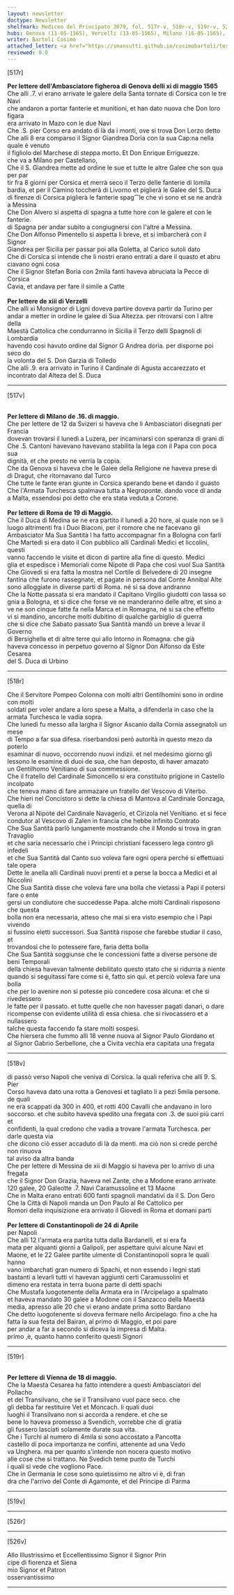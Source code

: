 ```yaml
---
layout: newsletter
doctype: Newsletter
shelfmark: Mediceo del Principato 3079, fol. 517r-v, 518r-v, 519r-v, 526r-v
hubs: Genova (11-05-1565), Vercelli (13-05-1565), Milano (16-05-1565), Roma (19-05-1565), Istanbul (24-04-1565), Wien (18-05-1565)
writer: Bartoli Cosimo
attached_letter: <a href="https://smansutti.github.io/cosimobartoli/texts/2977_065/">2977_065</a>
reviewed: 0.0
---
```


[517r]  
  
  
<strong>Per lettere dell'Ambasciatore figheroa di Genova delli xi di maggio 1565</strong>  
Che alli .7. vi erano arrivate le galere della Santa tornate di Corsica con le tre Navi  
che andaron a portar fanterie et munitioni, et han dato nuova che Don loro figara  
era arrivato in Mazo con le due Navi  
Che .S. pier Corso era andato di là da i monti, ove si trova Don Lorzo detto  
Che alli 8 era comparso il Signor Giandrea Doria con la sua Cap:na nella quale è venuto  
il figliolo del Marchese di steppa morto. Et Don Enrique Erriguezze.  
che va a Milano per Castellano,  
Che il S. Giandrea mette ad ordine le sue et tutte le altre Galee che son qua per par  
tir fra 8 giorni per Corsica et merrà seco il Terzo delle fanterie di lomila  
bardia, et per il Camino toccherà di Livorno et piglierà le Galee del S. Duca  
di firenze di Corsica piglierà le fanterie spag⁀le che vi sono et se ne andrà  
a Messina  
Che Don Alvero si aspetta di spagna a tutte hore con le galere et con le fanterie.  
di Spagna per andar subito a congiugnersi con l'altre a Messina.  
Che Don Alfonso Pimentello si aspetta li breve, et si imbarcherà con il Signor  
Giandrea per Sicilia per passar poi alla Goletta, al Carico sutoli dato  
Che di Corsica si intende che li nostri erano entrati a dare il quasto et abru  
ciavano ogni cosa  
Che il Signor Stefan Boria con 2mila fanti haveva abruciata la Pecce di Corsica  
Cavia, et andava per fare il simile a Catte  
<br/><strong>Per lettere de xiii di Verzelli</strong>  
Che alli xi Monsignor di Ligni doveva partire doveva partir da Turino per  
andar a metter in ordine le galee di Sua Altezza. per ritrovarsi con l altre della  
Maestà Cattolica che condurranno in Sicilia il Terzo delli Spagnoli di Lombardia  
havendo cosi havuto ordine dal Signor G Andrea doria. per disporne poi seco do  
la volonta del S. Don Garzia di Tolledo  
Che alli .9. era arrivato in Turino il Cardinale di Agusta accarezzato et  
incontrato dal Alteza del S. Duca  
  
---  

[517v]  
  
  
<br/><strong>Per lettere di Milano de .16. di maggio.</strong>  
Che per lettere de 12 da Svizeri si haveva che li Ambasciatori disegnati per Francia  
dovevan trovarsi il lunedì a Luzera, per incaminarsi con speranza di grani di  
Che .5. Cantoni havevano havevano stabilita la lega con il Papa con poca sua  
dignità, et che presto ne verria la copia.  
Che da Genova si haveva che le Galee della Religione ne haveva prese di  
di Dragut, che ritornavano dal Turco  
Che tutte le fante eran giunte in Corsica sperando bene et dando il guasto  
Che l'Armata Turchesca spalmava tutta a Negroponte. dando voce di anda  
a Malta, essendosi poi detto che era stata veduta a Corone.  
<br/><strong>Per lettere di Roma de 19 di Maggio.</strong>  
Che il Duca di Medina se ne era partito il lunedì a 20 hore, al quale non se li  
luogo altrimenti fra i Duoi Biaconi, per il romore che ne facevano gli  
Ambasciator Ma Sua Santità l ha fatto accompagnar fin a Bologna con farli  
Che Martedì si era dato il Con pubblico alli Cardinali Medici et liccolini, questi  
vanno faccendo le visite et dicon di partire alla fine di questo. Medici  
glia et espedisce i Memoriali come Nipote di Papa che così vuol Sua Santità  
Che Giovedi si era fatta la mostra nel Cortile di Belvedere di 20 insegne  
fantina che furono rassegnate, et pagate in persona dal Conte Annibal Alte  
sono alloggiate in diverse parti di Roma. né si sa dove andranno  
Che la Notte passata si era mandato il Capitano Virgilio giudotti con lassa so  
gnia a Bologna, et si dice che forse ve ne manderanno delle altre, et sino a  
ve ne son cinque fatte fa nella Marca et in Romagna, né si sa che effetto  
vi si mandino, ancorche molti dubitino di qualche garbiglio di guerra  
che si dice che Sabato passato Sua Santità mandò un breve a levar il Governo  
di Bersighella et di altre terre qui allo Intorno in Romagna. che già  
haveva concesso in perpetuo governo al Signor Don Alfonso da Este Cesarea  
del S. Duca di Urbino  
  
---  

[518r]  
  
  
Che il Servitore Pompeo Colonna con molti altri Gentilhomini sono in ordine con molti  
soldati per voler andare a loro spese a Malta, a difenderla in caso che la  
armata Turchesca le vadia sopra.  
Che lunedì fu messo alla largha il Signor Ascanio dalla Cornia assegnatoli un mese  
di Tempo a far sua difesa. riserbandosi però autorità in questo mezo da poterlo  
esaminar di nuovo, occorrendo nuovi indizii. et nel medesimo giorno gli  
lessono le esamine di duoi de sua, che han deposto, di haver amazato  
un Gentilhomo Venitiano di sua commessione.  
Che il fratello del Cardinale Simoncello si era constituito prigione in Castello incolpato  
che teneva mano di fare ammazare un fratello del Vescovo di Viterbo.  
Che hieri nel Concistoro si dette la chiesa di Mantova al Cardinale Gonzaga, quella di  
Verona al Nipote del Cardinale Navagerio, et Cirizola nel Venitiano. et si fece  
condutor al Vescovo di Zalen in francia che hebbe infinito Contrato  
Che Sua Santità parlò lungamente mostrando che il Mondo si trova in gran Travaglio  
et che saria necessario che i Principi christiani facessero lega contro gli infedeli  
et che Sua Santità dal Canto suo voleva fare ogni opera perché si effettuasi tale opera  
Dette le anella alli Cardinali nuovi prenti et a perse la bocca a Medici et al Niccolini  
Che Sua Santità disse che voleva fare una bolla che vietassi a Papi il potersi fare o ente  
gersi un condiutore che succedesse Papa. alche molti Cardinali risposono che questa  
bolla non era necessaria, atteso che mai si era visto esempio che i Papi vivendo  
si fussino eletti successori. Sua Santità rispose che farebbe studiar il caso, et  
trovandosi che lo potessere fare, faria detta bolla  
Che Sua Santità soggiunse che le concessioni fatte a diverse persone de beni Temporali  
della chiesa havevan talmente debilitato questo stato che si ridurria a niente  
quando si seguitassi fare come si è, fatto sin qui. et perciò voleva fare una bolla  
che per lo avenire non si potesse più concedere cosa alcuna: et che si rivedessero  
le fatte per il passato. et tutte quelle che non havesser pagati danari, o dare  
ricompense con evidente utilità di essa chiesa. che si rivocassero et a nullassero  
talche questa faccendo fa stare molti sospesi.  
Che hiersera che fummo alli 18 venne nuova al Signor Paulo Giordano et  
al Signor Gabrio Serbellone, che a Civita vechia era capitata una fregata  
  
---  

[518v]  
  
  
di passò verso Napoli che veniva di Corsica. la quali referiva che alli 9. S. Pier  
Corso haveva dato una rotta a Genovesi et tagliato li a pezi 5mila persone. de quali  
ne era scappati da 300 in 400, et rotti 400 Cavalli che andavano in loro  
soccorso. et che subito haveva spedito una fregata con .3. de suoi più carri et  
confidenti, la qual credono che vadia a trovare l'armata Turchesca. per darle questa via  
che dicono ciò esser accaduto di là da menti. ma ciò non si crede perché non rinuova  
tal aviso da altra banda  
Che per lettere di Messina de xii di Maggio si haveva per lo arrivo di una fregata  
che il Signor Don Grazia, haveva nel Zante, che a Modone erano arrivate  
120 galee, 20 Galeotte .7. Navi Caramussoline et 13 Maone  
Che in Malta erano entrati 600 fanti spagnoli mandativi da il S. Don Gero  
Che la Città di Napoli manda un Don Paulo al Re Cattolico per  
Romori della inquisizione era arrivato il Giovedì in Roma et domani parti  
<br/><strong>Per lettere di Constantinopoli de 24 di Aprile</strong>  
per Napoli  
Che alli 12 l'armata era partita tutta dalla Bardanelli, et si era fa  
mata per alquanti giorni a Galipoli, per aspettare quivi alcune Navi et  
Maone, et le 22 Galee partite ulmente di Constantinopoli sopra le quali hanno  
vano imbarchati gran numero di Spachi, et non essendo i legni stati  
bastanti a levarli tutti vi havevan aggiunti certi Caramussolini et  
dimeno era restata in terra buona parte di detti spachi  
Che Mustafa luogotenente della Armata era in l'Arcipelago a spalmato  
et haveva mandato 30 galee a Modone con il Sanzacco della Maestà  
media, apresso alle 20 che vi erano andate prima sotto Bardano  
Che detto luogotenente si doveva fermare nello Arcipelago. fino a che ha  
fatta la sua festa del Bairan, al primo di Maggio, et poi pare  
per andar a far a secondo si diceva la impresa di Malta.  
primo ,è, quanto hanno conferito questi Signori  
  
---  

[519r]  
  
  
<br/><strong>Per lettere di Vienna de 18 di maggio.</strong>  
Che la Maestà Cesarea ha fatto intendere a questi Ambasciatori del Pollacho  
et del Transilvano, che se il Transilvano vuol pace seco. che  
gli debba far restituire Vet et Moncach. li quali duoi  
luoghi il Transilvano non si accorda a rendere. et che se  
bene lo haveva promesso a Svendich, vorrebbe che di gratia  
gli fussero lasciati solamente durate sua vita.  
Che i Turchi al numero di 4mila si sono accostato a Pancotta  
castello di poca importanza ne confini, attenente ad una Vedo  
va Unghera. ma per quanto s'intende non nocera questo motivo  
alle cose che si trattano. Ne Svedich teme punto de Turchi  
i quali si vede che vogliono Pace.  
Che in Germania le cose sono quietissimo ne altro vi è, di fran  
dra che l'arrivo del Conte di Agamonte, et del Principe di Parma  
  
---  

[519v]  
  
  
  
---  

[526r]  
  
  
  
---  

[526v]  
  
  
Allo Illustrissimo et Eccellentissimo Signor il Signor Prin  
cipe di fiorenza et Siena  
mio Signor et Patron  
osservantissimo  
  
---  

